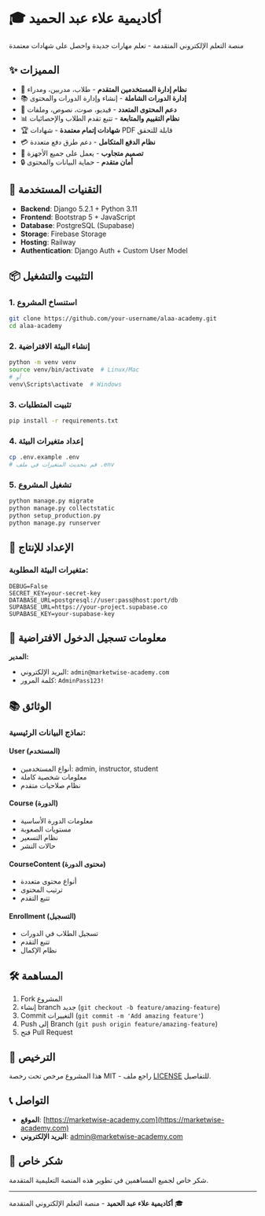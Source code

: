 # 🎓 أكاديمية علاء عبد الحميد

منصة التعلم الإلكتروني المتقدمة - تعلم مهارات جديدة واحصل على شهادات معتمدة

## ✨ المميزات

- 🎯 **نظام إدارة المستخدمين المتقدم** - طلاب، مدربين، ومدراء
- 📚 **إدارة الدورات الشاملة** - إنشاء وإدارة الدورات والمحتوى
- 🎥 **دعم المحتوى المتعدد** - فيديو، صوت، نصوص، وملفات
- 📊 **نظام التقييم والمتابعة** - تتبع تقدم الطلاب والإحصائيات
- 🏆 **شهادات إتمام معتمدة** - شهادات PDF قابلة للتحقق
- 💳 **نظام الدفع المتكامل** - دعم طرق دفع متعددة
- 📱 **تصميم متجاوب** - يعمل على جميع الأجهزة
- 🔒 **أمان متقدم** - حماية البيانات والمحتوى

## 🚀 التقنيات المستخدمة

- **Backend**: Django 5.2.1 + Python 3.11
- **Frontend**: Bootstrap 5 + JavaScript
- **Database**: PostgreSQL (Supabase)
- **Storage**: Firebase Storage
- **Hosting**: Railway
- **Authentication**: Django Auth + Custom User Model

## 📦 التثبيت والتشغيل

### 1. استنساخ المشروع
```bash
git clone https://github.com/your-username/alaa-academy.git
cd alaa-academy
```

### 2. إنشاء البيئة الافتراضية
```bash
python -m venv venv
source venv/bin/activate  # Linux/Mac
# أو
venv\Scripts\activate  # Windows
```

### 3. تثبيت المتطلبات
```bash
pip install -r requirements.txt
```

### 4. إعداد متغيرات البيئة
```bash
cp .env.example .env
# قم بتحديث المتغيرات في ملف .env
```

### 5. تشغيل المشروع
```bash
python manage.py migrate
python manage.py collectstatic
python setup_production.py
python manage.py runserver
```

## 🔧 الإعداد للإنتاج

### متغيرات البيئة المطلوبة:
```env
DEBUG=False
SECRET_KEY=your-secret-key
DATABASE_URL=postgresql://user:pass@host:port/db
SUPABASE_URL=https://your-project.supabase.co
SUPABASE_KEY=your-supabase-key
```

## 👤 معلومات تسجيل الدخول الافتراضية

**المدير:**
- البريد الإلكتروني: `admin@marketwise-academy.com`
- كلمة المرور: `AdminPass123!`

## 📚 الوثائق

### نماذج البيانات الرئيسية:

#### User (المستخدم)
- أنواع المستخدمين: admin, instructor, student
- معلومات شخصية كاملة
- نظام صلاحيات متقدم

#### Course (الدورة)
- معلومات الدورة الأساسية
- مستويات الصعوبة
- نظام التسعير
- حالات النشر

#### CourseContent (محتوى الدورة)
- أنواع محتوى متعددة
- ترتيب المحتوى
- تتبع التقدم

#### Enrollment (التسجيل)
- تسجيل الطلاب في الدورات
- تتبع التقدم
- نظام الإكمال

## 🛠️ المساهمة

1. Fork المشروع
2. إنشاء branch جديد (`git checkout -b feature/amazing-feature`)
3. Commit التغييرات (`git commit -m 'Add amazing feature'`)
4. Push إلى Branch (`git push origin feature/amazing-feature`)
5. فتح Pull Request

## 📄 الترخيص

هذا المشروع مرخص تحت رخصة MIT - راجع ملف [LICENSE](LICENSE) للتفاصيل.

## 📞 التواصل

- **الموقع**: [https://marketwise-academy.com](https://marketwise-academy.com)
- **البريد الإلكتروني**: admin@marketwise-academy.com

## 🙏 شكر خاص

شكر خاص لجميع المساهمين في تطوير هذه المنصة التعليمية المتقدمة.

---

**أكاديمية علاء عبد الحميد** - منصة التعلم الإلكتروني المتقدمة 🎓
